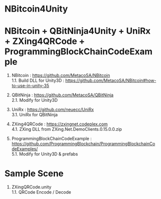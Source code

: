 # NBitcoin4Unity
# NBitcoin + QBitNinja4Unity + UniRx + ZXing4QRCode + ProgrammingBlockChainCodeExample
1. NBitcoin  : https://github.com/MetacoSA/NBitcoin<br />
1.1. Build DLL for Unity3D : https://github.com/MetacoSA/NBitcoin#how-to-use-in-unity-35<br />

2. QBitNinja  : https://github.com/MetacoSA/QBitNinja<br />
2.1. Modify for Unity3D<br />

3. UniRx : https://github.com/neuecc/UniRx<br />
3.1. UniRx for QBitNinja<br />

4. ZXing4QRCode : https://zxingnet.codeplex.com<br />
4.1. ZXing DLL from ZXing.Net.DemoClients.0.15.0.0.zip<br />

5. ProgrammingBlockChainCodeExample : https://github.com/ProgrammingBlockchain/ProgrammingBlockchainCodeExamples/<br />
5.1. Modify for Unity3D & prefabs<br />

# Sample Scene
1. ZXingQRCode.unity<br />
1.1. QRCode Encode / Decode<br />
